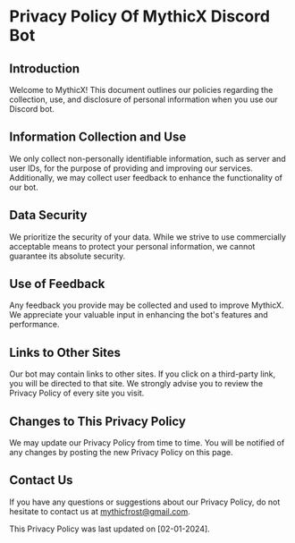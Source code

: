 # Privacy Policy Of MythicX Discord Bot

## Introduction

Welcome to MythicX! This document outlines our policies regarding the collection, use, and disclosure of personal information when you use our Discord bot.

## Information Collection and Use

We only collect non-personally identifiable information, such as server and user IDs, for the purpose of providing and improving our services. Additionally, we may collect user feedback to enhance the functionality of our bot.

## Data Security

We prioritize the security of your data. While we strive to use commercially acceptable means to protect your personal information, we cannot guarantee its absolute security.

## Use of Feedback

Any feedback you provide may be collected and used to improve MythicX. We appreciate your valuable input in enhancing the bot's features and performance.

## Links to Other Sites

Our bot may contain links to other sites. If you click on a third-party link, you will be directed to that site. We strongly advise you to review the Privacy Policy of every site you visit.

## Changes to This Privacy Policy

We may update our Privacy Policy from time to time. You will be notified of any changes by posting the new Privacy Policy on this page.

## Contact Us

If you have any questions or suggestions about our Privacy Policy, do not hesitate to contact us at mythicfrost@gmail.com.

This Privacy Policy was last updated on [02-01-2024].
